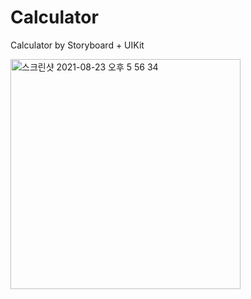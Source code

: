 # Calculator
Calculator by Storyboard + UIKit

<img width="368" alt="스크린샷 2021-08-23 오후 5 56 34" src="https://user-images.githubusercontent.com/81838716/130419741-9047fce4-6f3d-400f-b80b-a5408be83c74.png">
